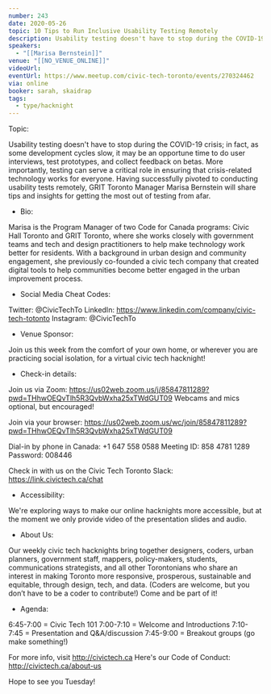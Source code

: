 ```yaml
---
number: 243
date: 2020-05-26
topic: 10 Tips to Run Inclusive Usability Testing Remotely
description: Usability testing doesn't have to stop during the COVID-19 crisis; in fact, as some development cycles slow, it may be an opportune time to do user interviews, test prototypes, and collect feedback on betas. More importantly, testing can serve a critical role in ensuring that crisis-related technology works for everyone. Having successfully pivoted to conducting usability tests remotely, GRIT Toronto Manager Marisa Bernstein will share tips and insights for getting the most out of testing from afar.
speakers:
  - "[[Marisa Bernstein]]"
venue: "[[NO_VENUE_ONLINE]]"
videoUrl: 
eventUrl: https://www.meetup.com/civic-tech-toronto/events/270324462
via: online
booker: sarah, skaidrap
tags:
  - type/hacknight
---
```


Topic:

Usability testing doesn't have to stop during the COVID-19 crisis; in fact, as some development cycles slow, it may be an opportune time to do user interviews, test prototypes, and collect feedback on betas. More importantly, testing can serve a critical role in ensuring that crisis-related technology works for everyone. Having successfully pivoted to conducting usability tests remotely, GRIT Toronto Manager Marisa Bernstein will share tips and insights for getting the most out of testing from afar.

+ Bio:

Marisa is the Program Manager of two Code for Canada programs: Civic Hall Toronto and GRIT Toronto, where she works closely with government teams and tech and design practitioners to help make technology work better for residents. With a background in urban design and community engagement, she previously co-founded a civic tech company that created digital tools to help communities become better engaged in the urban improvement process.

+ Social Media Cheat Codes:

Twitter: @CivicTechTo
LinkedIn: https://www.linkedin.com/company/civic-tech-totonto
Instagram: @CivicTechTo

+ Venue Sponsor:

Join us this week from the comfort of your own home, or wherever you are practicing social isolation, for a virtual civic tech hacknight!

+ Check-in details:

Join us via Zoom: https://us02web.zoom.us/j/85847811289?pwd=THhwOEQvTlh5R3QvbWxha25xTWdGUT09
Webcams and mics optional, but encouraged!

Join via your browser: https://us02web.zoom.us/wc/join/85847811289?pwd=THhwOEQvTlh5R3QvbWxha25xTWdGUT09

Dial-in by phone in Canada:
+1 647 558 0588
Meeting ID: 858 4781 1289
Password: 008446

Check in with us on the Civic Tech Toronto Slack: https://link.civictech.ca/chat

+ Accessibility:

We're exploring ways to make our online hacknights more accessible, but at the moment we only provide video of the presentation slides and audio.

+ About Us:

Our weekly civic tech hacknights bring together designers, coders, urban planners, government staff, mappers, policy-makers, students, communications strategists, and all other Torontonians who share an interest in making Toronto more responsive, prosperous, sustainable and equitable, through design, tech, and data. (Coders are welcome, but you don’t have to be a coder to contribute!) Come and be part of it!

+ Agenda:

6:45-7:00 = Civic Tech 101
7:00-7:10 = Welcome and Introductions
7:10-7:45 = Presentation and Q&A/discussion
7:45-9:00 = Breakout groups (go make something!)

For more info, visit http://civictech.ca
Here's our Code of Conduct: http://civictech.ca/about-us

Hope to see you Tuesday!